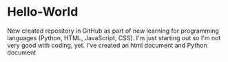 # Hello-World
New created repository in GitHub as part of new learning for programming languages (Python, HTML, JavaScript, CSS).
I'm just starting out so I'm not very good with coding, yet.
I've created an html document and Python document
